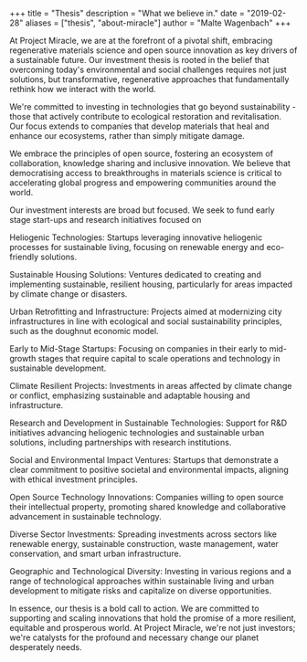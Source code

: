 +++
title = "Thesis"
description = "What we believe in."
date = "2019-02-28"
aliases = ["thesis", "about-miracle"]
author = "Malte Wagenbach"
+++

At Project Miracle, we are at the forefront of a pivotal shift, embracing regenerative materials science and open source innovation as key drivers of a sustainable future. Our investment thesis is rooted in the belief that overcoming today's environmental and social challenges requires not just solutions, but transformative, regenerative approaches that fundamentally rethink how we interact with the world.

We're committed to investing in technologies that go beyond sustainability - those that actively contribute to ecological restoration and revitalisation. Our focus extends to companies that develop materials that heal and enhance our ecosystems, rather than simply mitigate damage.

We embrace the principles of open source, fostering an ecosystem of collaboration, knowledge sharing and inclusive innovation. We believe that democratising access to breakthroughs in materials science is critical to accelerating global progress and empowering communities around the world.

Our investment interests are broad but focused. We seek to fund early stage start-ups and research initiatives focused on

Heliogenic Technologies: Startups leveraging innovative heliogenic processes for sustainable living, focusing on renewable energy and eco-friendly solutions.

Sustainable Housing Solutions: Ventures dedicated to creating and implementing sustainable, resilient housing, particularly for areas impacted by climate change or disasters.

Urban Retrofitting and Infrastructure: Projects aimed at modernizing city infrastructures in line with ecological and social sustainability principles, such as the doughnut economic model.

Early to Mid-Stage Startups: Focusing on companies in their early to mid-growth stages that require capital to scale operations and technology in sustainable development.

Climate Resilient Projects: Investments in areas affected by climate change or conflict, emphasizing sustainable and adaptable housing and infrastructure.

Research and Development in Sustainable Technologies: Support for R&D initiatives advancing heliogenic technologies and sustainable urban solutions, including partnerships with research institutions.

Social and Environmental Impact Ventures: Startups that demonstrate a clear commitment to positive societal and environmental impacts, aligning with ethical investment principles.

Open Source Technology Innovations: Companies willing to open source their intellectual property, promoting shared knowledge and collaborative advancement in sustainable technology.

Diverse Sector Investments: Spreading investments across sectors like renewable energy, sustainable construction, waste management, water conservation, and smart urban infrastructure.

Geographic and Technological Diversity: Investing in various regions and a range of technological approaches within sustainable living and urban development to mitigate risks and capitalize on diverse opportunities.

In essence, our thesis is a bold call to action. We are committed to supporting and scaling innovations that hold the promise of a more resilient, equitable and prosperous world. At Project Miracle, we're not just investors; we're catalysts for the profound and necessary change our planet desperately needs.